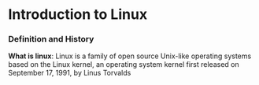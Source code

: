 # Introduction to Linux

### Definition and History

**What is linux**: Linux is a family of open source Unix-like operating systems based on the Linux kernel, an operating system kernel first released on September 17, 1991, by Linus Torvalds